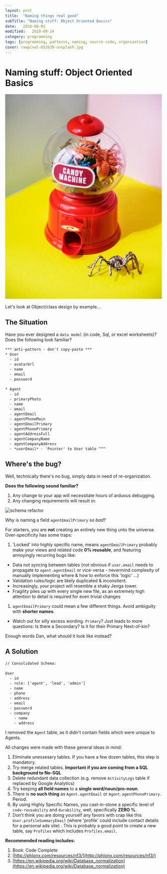 ```yaml
---
layout: post
title:  "Naming things real good"
subTitle: "Naming stuff: Object Oriented Basics"
date:   2016-06-01
modified:   2018-09-24
category: programming
tags: [programming, patterns, naming, source code, organization]
cover: rawpixel-652639-unsplash.jpg
---
```


# Naming stuff: Object Oriented Basics

![credit: rawpixel-652639-unsplash.jpg](rawpixel-652639-unsplash.jpg)

Let's look at Object/class design by example...

## The Situation

Have you ever designed a `data model` (in code, Sql, or excel worksheets)?
Does the following look familiar?

```
*** anti-pattern - don't copy-paste ***
* User
  - id
  - avatarUrl
  - name
  - email
  - password

* Agent
  - id
  - primaryPhoto
  - name
  - email
  - agentEmail
  - agentPhoneMain
  - agentEmailPrimary
  - agentPhonePrimary
  - agentAddressFull
  - agentCompanyName
  - agentCompanyAddress
  - *userEmail* - 'Pointer' to User table ^^^
```



## Where's the bug?

Well, technically there's no bug, simply data in need of re-organization.

**Does the following sound familiar?**

1. Any change to your app will necessitate hours of arduous debugging.
1. Any changing requirements will result in:

![schema refactor][schema_refactor]

Why is naming a field `agentEmailPrimary` _so bad_?

For starters, you are **not** creating an entirely new thing unto the universe. Over-specificity has some traps:
1. 'Locked' into highly specific name, means `agentEmailPrimary` probably make your views and related code **0% reusable**, and featuring annoyingly recurring bugs like:
  - Data not syncing between tables (not obvious if `user.email` needs to propagate to `agent.agentEmail` or vice-versa - nevermind complexity of manually implementing where & how to enforce this 'logic' ...)
  - Validation rules/logic are likely duplicated & inconsitent.
  - Increasingly, your project will resemble a shaky Jenga tower.
  - Fragility piles up with every single new file, as an extremely high attention to detail is required for even trivial changes
1. `agentEmailPrimary` could mean a few different things. Avoid ambiguity with **shorter names**.
  * Watch out for silly excess wording. `Primary`? Just leads to more questions: Is there a Secondary? Is it for their Primary Next-of-kin?



Enough words Dan, what should it look like instead?

## A Solution

```
// Consolidated Schema:

User
  - id
  - role: ['agent', 'lead', 'admin']
  - name
  - phone
  - address
  - email
  - password
  - company
    - name
    - address

```

I removed the `Agent` table, as it didn't contain fields which were unique to Agents.

All changes were made with these general ideas in mind:

1. Eliminate unessesary tables. If you have a few dozen tables, this step is mandatory.
  1. Try merge related tables. **Important if you are coming from a SQL background to No-SQL**
  1. Delete redundant data collection (e.g. remove `ActivityLogs` table if replaced by Google Analytics)
1. Try keeping **all field names** to a **single word/noun/pro-noun**.
  1. There is **no such thing** as `Agent.agentEmail` or `Agent.agentPhonePrimary`. Period.
  1. By using Highly Specific Names, you cast-in-stone a specific level of `code-reusability` and `durability`, well, specifically **ZERO %**.
  1. Don't think you are doing yourself any favors with crap like this `User.profileSummaryEmail` (where 'profile' could include contact details for a personal ads site) . This is probably a good point to create a new table, say `Profiles` which includes `Profiles.email`.


**Recommended reading includes:**

1. Book: Code Complete
2. [http://phlonx.com/resources/nf3/](http://phlonx.com/resources/nf3/)
3. [https://en.wikipedia.org/wiki/Database_normalization](https://en.wikipedia.org/wiki/Database_normalization)



[schema_refactor]: https://res.cloudinary.com/ddd/image/upload/bldg-collapse__wsZKhIc_kafcha.gif
[not_a_fan]: https://res.cloudinary.com/ddd/image/upload/timeout-expired.gif
[teamwork]: https://res.cloudinary.com/ddd/image/upload/teamwork__tumblr_n2df80cPZa1s373hwo1_400_ghv4xn.gif
[fuck_this]: https://res.cloudinary.com/ddd/image/upload/panda-rampage__tumblr_nq7srwTXqr1stn6klo1_500_gm2som.gif
[new_feature]: https://res.cloudinary.com/ddd/image/upload/simba-toss-error.gif
[drinking]: http://res.cloudinary.com/ddd/image/upload/v1442175801/system-maint-anon.gif
[cat_outfit]: http://res.cloudinary.com/ddd/image/upload/v1441143858/cat-bee-fail.gif
[cat_loops]: http://res.cloudinary.com/ddd/image/upload/v1441143869/cat-loops.gif
[cat_bowl]: http://res.cloudinary.com/ddd/image/upload/v1441143883/kitten_bowl.gif
[cat_wtf]: http://res.cloudinary.com/ddd/image/upload/v1441143878/cat-wtf.gif
[endless_loop]: http://res.cloudinary.com/ddd/image/upload/v1441143881/endless-loop.gif

